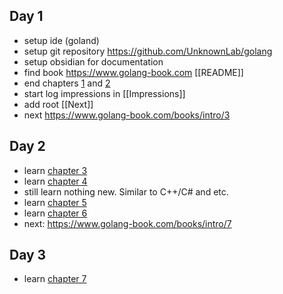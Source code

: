 ## Day 1
 - setup ide (goland)
 - setup git repository https://github.com/UnknownLab/golang
 - setup obsidian for documentation 
 - find book https://www.golang-book.com [[README]]
 - end chapters [1](https://www.golang-book.com/books/intro/1) and [2](https://www.golang-book.com/books/intro/2)
 - start log impressions in [[Impressions]]
 - add root [[Next]]
 - next https://www.golang-book.com/books/intro/3

## Day 2
- learn [chapter 3](https://www.golang-book.com/books/intro/3)
- learn [chapter 4](https://www.golang-book.com/books/intro/4)
- still learn nothing new. Similar to C++/C# and etc.
- learn [chapter 5](https://www.golang-book.com/books/intro/5)
- learn [chapter 6](https://www.golang-book.com/books/intro/6)
- next: https://www.golang-book.com/books/intro/7

## Day 3
- learn [chapter 7](https://www.golang-book.com/books/intro/7)